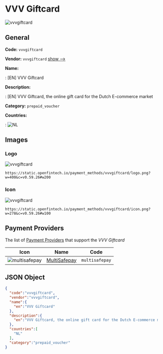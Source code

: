 
# VVV Giftcard 
![vvvgiftcard](https://static.openfintech.io/payment_methods/vvvgiftcard/logo.png?w=400&c=v0.59.26#w200)  

## General 
**Code:** `vvvgiftcard` 
 
**Vendor:** `vvvgiftcard` [show -->](/vendors/vvvgiftcard/) 
 
**Name:** 
 
:	[EN] VVV Giftcard 
 
**Description:** 
 
: [EN] VVV Giftcard, the online gift card for the Dutch E-commerce market 
 
**Category:** `prepaid_voucher` 
 
**Countries:** 
 
:	![NL](https://cdnjs.cloudflare.com/ajax/libs/flag-icon-css/3.3.0/flags/4x3/nl.svg#w24)  

## Images 

### Logo 
![vvvgiftcard](https://static.openfintech.io/payment_methods/vvvgiftcard/logo.png?w=400&c=v0.59.26#w200)  

```
https://static.openfintech.io/payment_methods/vvvgiftcard/logo.png?w=400&c=v0.59.26#w200
```  

### Icon 
![vvvgiftcard](https://static.openfintech.io/payment_methods/vvvgiftcard/icon.png?w=278&c=v0.59.26#w100)  

```
https://static.openfintech.io/payment_methods/vvvgiftcard/icon.png?w=278&c=v0.59.26#w100
```  

## Payment Providers 
 
The list of [Payment Providers](/payment-providers/) that support the _VVV Giftcard_ 

|Icon|Name|Code| 
|:---:|:---:|:---:| 
|![multisafepay](https://static.openfintech.io/payment_providers/multisafepay/icon.png?w=278&c=v0.59.26#w100) |[MultiSafepay](/payment-providers/multisafepay/)|`multisafepay`| 
 

## JSON Object 

```json
{
  "code":"vvvgiftcard",
  "vendor":"vvvgiftcard",
  "name":{
    "en":"VVV Giftcard"
  },
  "description":{
    "en":"VVV Giftcard, the online gift card for the Dutch E-commerce market"
  },
  "countries":[
    "NL"
  ],
  "category":"prepaid_voucher"
}
```  
